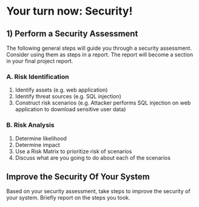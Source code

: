 # Your turn now: Security!


## 1) Perform a Security Assessment

The following general steps will guide you through a security assessment. Consider using them as steps in a report. The report will become a section in your final project report.

### A. Risk Identification

1. Identify assets (e.g. web application)
1. Identify threat sources (e.g. SQL injection)
1. Construct risk scenarios (e.g. Attacker performs SQL injection on web application to download sensitive user data)


### B. Risk Analysis

1. Determine likelihood
1. Determine impact
1. Use a Risk Matrix to prioritize risk of scenarios
1. Discuss what are you going to do about each of the scenarios


## Improve the Security Of Your System

Based on your security assessment, take steps to improve the security of your system. Briefly report on the steps you took.




